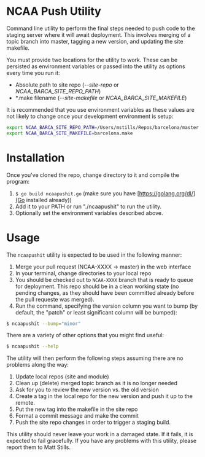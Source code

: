 NCAA Push Utility
==================

Command line utility to perform the final steps needed to push code to the staging server where it will await deployment. This involves merging of a topic branch into master, tagging a new version, and updating the site makefile.

You must provide two locations for the utility to work. These can be persisted as environment variables or passed into the utility as options every time you run it:

* Absolute path to site repo (*--site-repo* or *NCAA_BARCA_SITE_REPO_PATH*)
* \*.make filename (*--site-makefile* or *NCAA_BARCA_SITE_MAKEFILE*)

It is recommended that you use environment variables as these values are not likely to change once your development environment is setup:

```bash
export NCAA_BARCA_SITE_REPO_PATH=/Users/mstills/Repos/barcelona/master
export NCAA_BARCA_SITE_MAKEFILE=barcelona.make
```

Installation
============
Once you've cloned the repo, change directory to it and compile the program:

1. ```$ go build ncaapushit.go``` (make sure you have [https://golang.org/dl/](Go installed already))
2. Add it to your PATH or run "./ncaapushit" to run the utility.
3. Optionally set the environment variables described above.

Usage
=====
The ```ncaapushit``` utility is expected to be used in the following manner:

1. Merge your pull request (NCAA-XXXX -> master) in the web interface
2. In your terminal, change directories to your local repo
3. You should be checked out to ```NCAA-XXXX``` branch that is ready to queue for deployment. This repo should be in a clean working state (no pending changes, as they should have been committed already before the pull requeste was merged).
4. Run the command, specifying the version column you want to bump (by default, the "patch" or least significant  column will be bumped):

```bash
$ ncaapushit --bump="minor"
```

There are a variety of other options that you might find useful:

```bash
$ ncaapushit --help
```

The utility will then perform the following steps assuming there are no problems along the way:

1. Update local repos (site and module)
2. Clean up (delete) merged topic branch as it is no longer needed
3. Ask for you to review the new version vs. the old version
4. Create a tag in the local repo for the new version and push it up to the remote.
5. Put the new tag into the makefile in the site repo
6. Format a commit message and make the commit
7. Push the site repo changes in order to trigger a staging build.

This utility should never leave your work in a damaged state. If it fails, it is expected to fail gracefully. If you have any problems with this utility, please report them to Matt Stills.